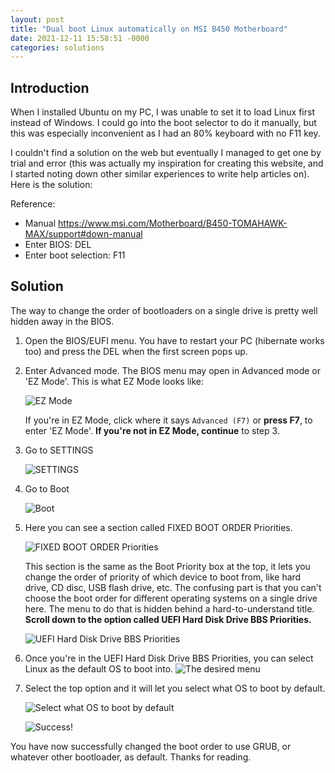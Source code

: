 ```yaml
---
layout: post
title: "Dual boot Linux automatically on MSI B450 Motherboard"
date: 2021-12-11 15:58:51 -0000
categories: solutions
---
```


## Introduction

When I installed Ubuntu on my PC, I was unable to set it to load Linux first instead of Windows. I could go into the boot selector to do it manually, but this was especially inconvenient as I had an 80% keyboard with no F11 key.

I couldn't find a solution on the web but eventually I managed to get one by trial and error (this was actually my inspiration for creating this website, and I started noting down other similar experiences to write help articles on). Here is the solution:

Reference:
- Manual https://www.msi.com/Motherboard/B450-TOMAHAWK-MAX/support#down-manual
- Enter BIOS: DEL
- Enter boot selection: F11 

## Solution

The way to change the order of bootloaders on a single drive is pretty well hidden away in the BIOS.

1. Open the BIOS/EUFI menu. You have to restart your PC (hibernate works too) and press the DEL when the first screen pops up.
2. Enter Advanced mode. The BIOS menu may open in Advanced mode or 'EZ Mode'. This is what EZ Mode looks like:

    ![EZ Mode](/assets/dualboot/MSI_SnapShot.png)

    If you're in EZ Mode, click where it says `Advanced (F7)` or **press F7**, to enter 'EZ Mode'. **If you're not in EZ Mode, continue** to step 3.
3. Go to SETTINGS

    ![SETTINGS](/assets/dualboot/MSI_SnapShot_01.png)

4. Go to Boot

    ![Boot](/assets/dualboot/MSI_SnapShot_02.png)

5. Here you can see a section called FIXED BOOT ORDER Priorities.

    ![FIXED BOOT ORDER Priorities](/assets/dualboot/MSI_SnapShot_03.png)

    This section is the same as the Boot Priority box at the top, it lets you change the order of priority of which device to boot from, like hard drive, CD disc, USB flash drive, etc. The confusing part is that you can't choose the boot order for different operating systems on a single drive here. The menu to do that is hidden behind a hard-to-understand title. **Scroll down to the option called UEFI Hard Disk Drive BBS Priorities.**

    ![UEFI Hard Disk Drive BBS Priorities](/assets/dualboot/MSI_SnapShot_04.png)

6. Once you're in the UEFI Hard Disk Drive BBS Priorities, you can select Linux as the default OS to boot into.
![The desired menu](/assets/dualboot/MSI_SnapShot_07.png)

7. Select the top option and it will let you select what OS to boot by default.

    ![Select what OS to boot by default](/assets/dualboot/MSI_SnapShot_06.png)

    ![Success!](/assets/dualboot/MSI_SnapShot_05.png)

You have now successfully changed the boot order to use GRUB, or whatever other bootloader, as default. Thanks for reading.

